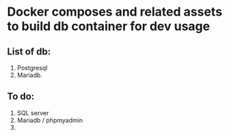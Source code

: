 # Docker composes and related assets to build db container for dev usage


## List of db:
1. Postgresql
2. Mariadb.


## To do:
1. SQL server
2. Mariadb / phpmyadmin
3. 